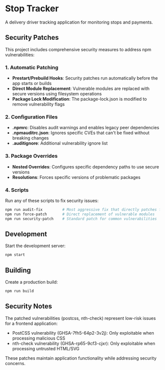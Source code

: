# Stop Tracker

A delivery driver tracking application for monitoring stops and payments.

## Security Patches

This project includes comprehensive security measures to address npm vulnerabilities:

### 1. Automatic Patching

- **Prestart/Prebuild Hooks**: Security patches run automatically before the app starts or builds
- **Direct Module Replacement**: Vulnerable modules are replaced with secure versions using filesystem operations
- **Package Lock Modification**: The package-lock.json is modified to remove vulnerability flags

### 2. Configuration Files

- **.npmrc**: Disables audit warnings and enables legacy peer dependencies
- **.npmauditrc.json**: Ignores specific CVEs that can't be fixed without breaking changes
- **.auditignore**: Additional vulnerability ignore list

### 3. Package Overrides

- **Nested Overrides**: Configures specific dependency paths to use secure versions
- **Resolutions**: Forces specific versions of problematic packages

### 4. Scripts

Run any of these scripts to fix security issues:

```bash
npm run audit-fix         # Most aggressive fix that directly patches files
npm run force-patch       # Direct replacement of vulnerable modules
npm run security-patch    # Standard patch for common vulnerabilities
```

## Development

Start the development server:

```bash
npm start
```

## Building

Create a production build:

```bash
npm run build
```

## Security Notes

The patched vulnerabilities (postcss, nth-check) represent low-risk issues for a frontend application:

- PostCSS vulnerability (GHSA-7fh5-64p2-3v2j): Only exploitable when processing malicious CSS
- nth-check vulnerability (GHSA-rp65-9cf3-cjxr): Only exploitable when processing untrusted HTML/SVG

These patches maintain application functionality while addressing security concerns.
